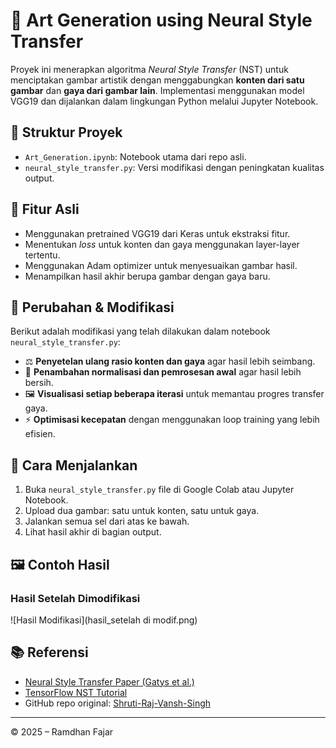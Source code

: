 # 🎨 Art Generation using Neural Style Transfer

Proyek ini menerapkan algoritma *Neural Style Transfer* (NST) untuk menciptakan gambar artistik dengan menggabungkan **konten dari satu gambar** dan **gaya dari gambar lain**. Implementasi menggunakan model VGG19 dan dijalankan dalam lingkungan Python melalui Jupyter Notebook.

## 📁 Struktur Proyek

- `Art_Generation.ipynb`: Notebook utama dari repo asli.
- `neural_style_transfer.py`: Versi modifikasi  dengan peningkatan kualitas output.

## 🚀 Fitur Asli

- Menggunakan pretrained VGG19 dari Keras untuk ekstraksi fitur.
- Menentukan *loss* untuk konten dan gaya menggunakan layer-layer tertentu.
- Menggunakan Adam optimizer untuk menyesuaikan gambar hasil.
- Menampilkan hasil akhir berupa gambar dengan gaya baru.

## 🔧 Perubahan & Modifikasi

Berikut adalah modifikasi yang telah dilakukan dalam notebook `neural_style_transfer.py`:

- ⚖️ **Penyetelan ulang rasio konten dan gaya** agar hasil lebih seimbang.
- 🧹 **Penambahan normalisasi dan pemrosesan awal** agar hasil lebih bersih.
- 🖼️ **Visualisasi setiap beberapa iterasi** untuk memantau progres transfer gaya.
- ⚡ **Optimisasi kecepatan** dengan menggunakan loop training yang lebih efisien.

## 📌 Cara Menjalankan

1. Buka `neural_style_transfer.py` file di Google Colab atau Jupyter Notebook.
2. Upload dua gambar: satu untuk konten, satu untuk gaya.
3. Jalankan semua sel dari atas ke bawah.
4. Lihat hasil akhir di bagian output.

## 🖼️ Contoh Hasil

### Hasil Setelah Dimodifikasi
![Hasil Modifikasi](hasil_setelah di modif.png)


## 📚 Referensi

- [Neural Style Transfer Paper (Gatys et al.)](https://arxiv.org/abs/1508.06576)
- [TensorFlow NST Tutorial](https://www.tensorflow.org/tutorials/generative/style_transfer)
- GitHub repo original: [Shruti-Raj-Vansh-Singh](https://github.com/Shruti-Raj-Vansh-Singh/Art-Generation-using-neural-style-tranfer)

---

© 2025 – Ramdhan Fajar
